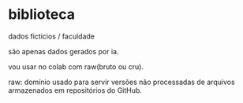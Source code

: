 # biblioteca
dados ficticios / faculdade

são apenas dados gerados por ia.

vou usar no colab com raw(bruto ou cru).

raw: domínio usado para servir versões não processadas de arquivos armazenados em repositórios do GitHub.
